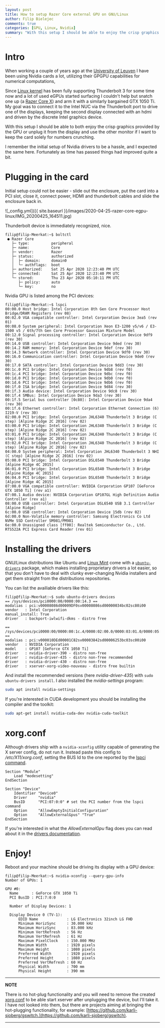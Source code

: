 ```yaml
---
layout: post
title: How to setup Razer Core external GPU on GNU/Linux
author: Filip Bielejec
comments: true
categories: [GPU, Linux, Nvidia]
summary: "With this setup I should be able to enjoy the crisp graphics provided by the GPU"
---
```


# <a name="intro"/> Intro

When working a couple of years ago at the [University of Leuven](https://www.kuleuven.be/kuleuven/) I have been using Nvidia cards a lot, utilizing their GPGPU capabilities for numerical computations,

Since [Linux kernel](https://www.kernel.org/doc/html/v4.13/admin-guide/thunderbolt.html) has been fully supporting Thunderbolt 3 for some time now and a lot of used eGPUs started surfacing I couldn't help but snatch one up (a [Razer Core X](https://www.razer.com/eu-en/gaming-laptops/razer-core-x)) and arm it with a similarly bargained GTX 1050 Ti.
My goal was to connect it to the Intel NUC via the Thunderbolt port to drive one of the displays, keeping the second display connected with an hdmi and driven by the discrete Intel graphics device.

With this setup I should be able to both enjoy the crisp graphics provided by the GPU or unplug it from the display and use the other monitor if I want to keep the card solely for numbers crunching.

I remember the initial setup of Nvidia drivers to be a hassle, and I expected the same here.
Fortunately as time has passed things had improved quite a bit.

# <a name="plugging"/> Plugging in the card

Initial setup could not be easier - slide out the enclosure, put the card into a PCI slot, close it, connect power, HDMI and thunderbolt cables and slide the enclosure back in.

![_config.yml]({{ site.baseurl }}/images/2020-04-25-razer-core-egpu-linux/IMG_20200425_164511.jpg)

Thunderbolt device is immediately recognized, nice.

```shell
filip@filip-Meerkat:~$ boltctl
 ● Razer Core
   ├─ type:          peripheral
   ├─ name:          Core
   ├─ vendor:        Razer
   ├─ status:        authorized
   │  ├─ domain:     domain0
   │  └─ authflags:  boot
   ├─ authorized:    Sat 25 Apr 2020 12:23:40 PM UTC
   ├─ connected:     Sat 25 Apr 2020 12:23:40 PM UTC
   └─ stored:        Thu 23 Apr 2020 05:10:11 PM UTC
      ├─ policy:     auto
      └─ key:        no
```

Nvidia GPU is listed among the PCI devices:

```shell
filip@filip-Meerkat:~$ lspci
00:00.0 Host bridge: Intel Corporation 8th Gen Core Processor Host Bridge/DRAM Registers (rev 08)
00:02.0 VGA compatible controller: Intel Corporation Device 3ea5 (rev 01)
00:08.0 System peripheral: Intel Corporation Xeon E3-1200 v5/v6 / E3-1500 v5 / 6th/7th Gen Core Processor Gaussian Mixture Model
00:12.0 Signal processing controller: Intel Corporation Device 9df9 (rev 30)
00:14.0 USB controller: Intel Corporation Device 9ded (rev 30)
00:14.2 RAM memory: Intel Corporation Device 9def (rev 30)
00:14.3 Network controller: Intel Corporation Device 9df0 (rev 30)
00:16.0 Communication controller: Intel Corporation Device 9de0 (rev 30)
00:17.0 SATA controller: Intel Corporation Device 9dd3 (rev 30)
00:1c.0 PCI bridge: Intel Corporation Device 9db8 (rev f0)
00:1c.4 PCI bridge: Intel Corporation Device 9dbc (rev f0)
00:1d.0 PCI bridge: Intel Corporation Device 9db0 (rev f0)
00:1d.6 PCI bridge: Intel Corporation Device 9db6 (rev f0)
00:1f.0 ISA bridge: Intel Corporation Device 9d84 (rev 30)
00:1f.3 Audio device: Intel Corporation Device 9dc8 (rev 30)
00:1f.4 SMBus: Intel Corporation Device 9da3 (rev 30)
00:1f.5 Serial bus controller [0c80]: Intel Corporation Device 9da4 (rev 30)
00:1f.6 Ethernet controller: Intel Corporation Ethernet Connection (6) I219-V (rev 30)
02:00.0 PCI bridge: Intel Corporation JHL6340 Thunderbolt 3 Bridge (C step) [Alpine Ridge 2C 2016] (rev 02)
03:00.0 PCI bridge: Intel Corporation JHL6340 Thunderbolt 3 Bridge (C step) [Alpine Ridge 2C 2016] (rev 02)
03:01.0 PCI bridge: Intel Corporation JHL6340 Thunderbolt 3 Bridge (C step) [Alpine Ridge 2C 2016] (rev 02)
03:02.0 PCI bridge: Intel Corporation JHL6340 Thunderbolt 3 Bridge (C step) [Alpine Ridge 2C 2016] (rev 02)
04:00.0 System peripheral: Intel Corporation JHL6340 Thunderbolt 3 NHI (C step) [Alpine Ridge 2C 2016] (rev 02)
05:00.0 PCI bridge: Intel Corporation DSL6540 Thunderbolt 3 Bridge [Alpine Ridge 4C 2015]
06:01.0 PCI bridge: Intel Corporation DSL6540 Thunderbolt 3 Bridge [Alpine Ridge 4C 2015]
06:04.0 PCI bridge: Intel Corporation DSL6540 Thunderbolt 3 Bridge [Alpine Ridge 4C 2015]
07:00.0 VGA compatible controller: NVIDIA Corporation GP107 [GeForce GTX 1050 Ti] (rev a1)
07:00.1 Audio device: NVIDIA Corporation GP107GL High Definition Audio Controller (rev a1)
08:00.0 USB controller: Intel Corporation DSL6540 USB 3.1 Controller [Alpine Ridge]
6c:00.0 USB controller: Intel Corporation Device 15db (rev 02)
6d:00.0 Non-Volatile memory controller: Samsung Electronics Co Ltd NVMe SSD Controller SM981/PM981
6e:00.0 Unassigned class [ff00]: Realtek Semiconductor Co., Ltd. RTS522A PCI Express Card Reader (rev 01)
```

# <a name="drivers"/> Installing the drivers

GNU/Linux distributions like Ubuntu and [Linux Mint](https://www.linuxmint.com/) come with a [`ubuntu-drivers`](https://launchpad.net/ubuntu/+source/ubuntu-drivers-common) package, which makes installing proprietary drivers a lot easier, so that you don't have to deal with clunky ever-changing Nvidia installers and get them straight from the distributions repositories.

You can list the availiable drivers like this:

```shell
filip@filip-Meerkat:~$ sudo ubuntu-drivers devices
== /sys/devices/pci0000:00/0000:00:14.3 ==
modalias : pci:v00008086d00009DF0sv00008086sd00000034bc02sc80i00
vendor   : Intel Corporation
manual_install: True
driver   : backport-iwlwifi-dkms - distro free

== /sys/devices/pci0000:00/0000:00:1c.4/0000:02:00.0/0000:03:01.0/0000:05:00.0/0000:06:01.0/0000:07:00.0 ==
modalias : pci:v000010DEd00001C82sv00003842sd00006253bc03sc00i00
vendor   : NVIDIA Corporation
model    : GP107 [GeForce GTX 1050 Ti]
driver   : nvidia-driver-390 - distro non-free
driver   : nvidia-driver-435 - distro non-free recommended
driver   : nvidia-driver-430 - distro non-free
driver   : xserver-xorg-video-nouveau - distro free builtin
```

And install the recommended versions (here *nvidia-driver-435*) with `sudo ubuntu-drivers install`.
I also installed the *nvidia-settings* program:

```bash
sudo apt install nvidia-settings
```

If you're interested in CUDA development you should be installing the compiler and the toolkit:

```bash
sudo apt-get install nvidia-cuda-dev nvidia-cuda-toolkit
```

# <a name="xorg"/> xorg.conf

Although drivers ship with a `nvidia-xconfig` utility capable of generating the X server config, do not run it.
Instead paste this config to */etc/X11/xorg.conf*, setting the BUS Id to the one reported by the [lspci command](#plugging).

```
Section "Module"
    Load "modesetting"
EndSection

Section "Device"
    Identifier "Device0"
    Driver     "nvidia"
    BusID      "PCI:07:0:0" # set the PCI number from the lspci command
    Option     "AllowEmptyInitialConfiguration"
    Option     "AllowExternalGpus" "True"
EndSection
```

If you're interested in what the *AllowExternalGpu* flag does you can read about it in the [drivers documentation](https://download.nvidia.com/XFree86/Linux-x86_64/435.21/README/xconfigoptions.html#AllowExternalGpus).

# <a name="enjoy"/> Enjoy!

Reboot and your machine should be driving its display with a GPU device:

```
filip@filip-Meerkat:~$ nvidia-xconfig --query-gpu-info
Number of GPUs: 1

GPU #0:
  Name      : GeForce GTX 1050 Ti
  PCI BusID : PCI:7:0:0

  Number of Display Devices: 1

  Display Device 0 (TV-1):
      EDID Name             : LG Electronics 32inch LG FHD
      Minimum HorizSync     : 30.000 kHz
      Maximum HorizSync     : 83.000 kHz
      Minimum VertRefresh   : 56 Hz
      Maximum VertRefresh   : 61 Hz
      Maximum PixelClock    : 150.000 MHz
      Maximum Width         : 1920 pixels
      Maximum Height        : 1080 pixels
      Preferred Width       : 1920 pixels
      Preferred Height      : 1080 pixels
      Preferred VertRefresh : 60 Hz
      Physical Width        : 700 mm
      Physical Height       : 390 mm
```

---
**NOTE**

There is no hot-plug functionality and you will need to remove the created [xorg.conf](#xorg.conf) to be able start xserver after unplugging the device, but I'll take it.
I have not looked into them, but there are projects aiming at bringing the hot-plugging functionality, for example: [https://github.com/karli-sjoberg/gswitch.](https://github.com/karli-sjoberg/gswitch).

---
